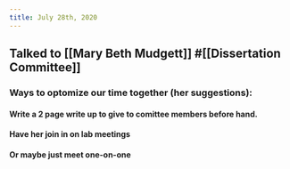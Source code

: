 ```yaml
---
title: July 28th, 2020
---
```


## Talked to [[Mary Beth Mudgett]] #[[Dissertation Committee]]
### Ways to optomize our time together (her suggestions):
#### Write a 2 page write up to give to comittee members before hand.

#### Have her join in on lab meetings

#### Or maybe just meet one-on-one
